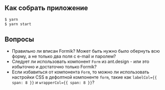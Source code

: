 ## Как собрать приложение

```bash
$ yarn
$ yarn start
```

## Вопросы

- Правильно ли вписан Formik? Может быть нужно было обернуть всю форму, а не только два поля с e-mail и паролем?
- Следует ли использовать компонент `Form` из ant.design - или это избыточно и достаточно только Formik?
- Если избавиться от компонента `Form`, то можно ли использовать настройки CSS в дефолтной компоненте `form`, такие как `labelCol={{ span: 8 }}` и `wrapperCol={{ span: 8 }}`?

